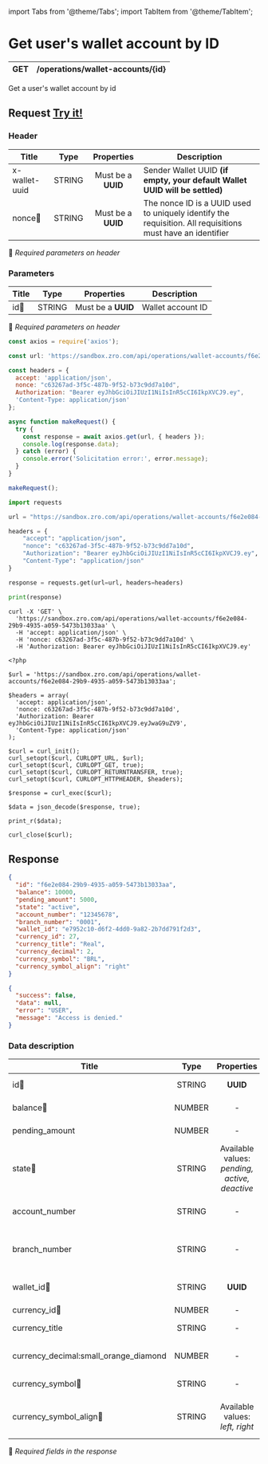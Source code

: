 import Tabs from '@theme/Tabs';
import TabItem from '@theme/TabItem';

# Get user's wallet account by ID

| GET       | /operations/wallet-accounts/{id}   |
| --------- | -----------------------------------|


Get a user's wallet account by id

## Request <a href="https://sandbox.zro.com/api/api/" class="try-btn">Try it!</a>

### Header

| Title                      | Type       | Properties                   | Description                                                                                                    |
| ---------------------------| :---------:|:---------------------------: |----------------------------------------------------------------------------------------------------------------|
| x-wallet-uuid              | STRING     | Must be a **UUID**           | Sender Wallet UUID **(if empty, your default Wallet UUID will be settled)**                                    |
| nonce:small_orange_diamond:| STRING     | Must be a **UUID**           | The nonce ID is a UUID   used to uniquely identify the requisition. All requisitions must have an identifier|
:small_orange_diamond: *Required parameters on header*

### Parameters

| Title                    | Type       | Properties             |Description        |
| -------------------------| :---------:|:----------------------:| ------------------|
| id:small_orange_diamond: | STRING     | Must be a **UUID**     | Wallet account ID |
:small_orange_diamond: *Required parameters on header*



<Tabs>
<TabItem value="js" label="NodeJS">

```js title=Axios
const axios = require('axios');

const url: 'https://sandbox.zro.com/api/operations/wallet-accounts/f6e2e084-29b9-4935-a059-5473b13033aa';

const headers = {
  accept: 'application/json',
  nonce: "c63267ad-3f5c-487b-9f52-b73c9dd7a10d",
  Authorization: "Bearer eyJhbGciOiJIUzI1NiIsInR5cCI6IkpXVCJ9.ey",
  'Content-Type: application/json'
};

async function makeRequest() {
  try {
    const response = await axios.get(url, { headers });
    console.log(response.data);
  } catch (error) {
    console.error('Solicitation error:', error.message);
  }
}

makeRequest();
```
</TabItem>
<TabItem value="py" label="Python">

```python title=Requests
import requests

url = "https://sandbox.zro.com/api/operations/wallet-accounts/f6e2e084-29b9-4935-a059-5473b13033aa"

headers = {
    "accept": "application/json",
    "nonce": "c63267ad-3f5c-487b-9f52-b73c9dd7a10d",
    "Authorization": "Bearer eyJhbGciOiJIUzI1NiIsInR5cCI6IkpXVCJ9.ey",
    "Content-Type": "application/json"
}

response = requests.get(url=url, headers=headers)

print(response)
```
</TabItem>
<TabItem value="shell" label="Shell">

```shell title=CURL
curl -X 'GET' \
  'https://sandbox.zro.com/api/operations/wallet-accounts/f6e2e084-29b9-4935-a059-5473b13033aa' \
  -H 'accept: application/json' \
  -H 'nonce: c63267ad-3f5c-487b-9f52-b73c9dd7a10d' \
  -H 'Authorization: Bearer eyJhbGciOiJIUzI1NiIsInR5cCI6IkpXVCJ9.ey'
```
</TabItem>
<TabItem value="php" label="PHP">

```shell title=CURL
<?php

$url = 'https://sandbox.zro.com/api/operations/wallet-accounts/f6e2e084-29b9-4935-a059-5473b13033aa';

$headers = array(
  'accept: application/json',
  'nonce: c63267ad-3f5c-487b-9f52-b73c9dd7a10d',
  'Authorization: Bearer eyJhbGciOiJIUzI1NiIsInR5cCI6IkpXVCJ9.eyJwaG9uZV9',
  'Content-Type: application/json'
);

$curl = curl_init();
curl_setopt($curl, CURLOPT_URL, $url);
curl_setopt($curl, CURLOPT_GET, true);
curl_setopt($curl, CURLOPT_RETURNTRANSFER, true);
curl_setopt($curl, CURLOPT_HTTPHEADER, $headers);

$response = curl_exec($curl);

$data = json_decode($response, true);

print_r($data);

curl_close($curl);
```
</TabItem>
</Tabs>

## Response


<Tabs>
<TabItem value="200" label="200">

```json  title=/operations/wallet-accounts/{id}
{
  "id": "f6e2e084-29b9-4935-a059-5473b13033aa",
  "balance": 10000,
  "pending_amount": 5000,
  "state": "active",
  "account_number": "12345678",
  "branch_number": "0001",
  "wallet_id": "e7952c10-d6f2-4dd0-9a82-2b7dd791f2d3",
  "currency_id": 27,
  "currency_title": "Real",
  "currency_decimal": 2,
  "currency_symbol": "BRL",
  "currency_symbol_align": "right"
}
```
</TabItem>
<TabItem value="401" label="401">

```json  title=/operations/wallet-accounts/{id}
{
  "success": false,
  "data": null,
  "error": "USER",
  "message": "Access is denied."
}
```
</TabItem>
</Tabs>

### Data description

| Title                                        | Type       |Properties                                        | Description                          |
| -------------------------------------------  |:----------:|:------------------------------------------------:|--------------------------------------|
| id:small_orange_diamond:                     | STRING     |**UUID**                                          | Wallet Account ID                    |
| balance:small_orange_diamond:                | NUMBER     |-                                                 | User's balance                       |
| pending_amount                               | NUMBER     |-                                                 | Pending amount                       |
| state:small_orange_diamond:                  | STRING     |Available values: *pending, active, deactive*     | Wallet account state                 |
| account_number                               | STRING     |-                                                 | Wallet account number                |
| branch_number                                | STRING     |-                                                 | Wallet account branch number         |
| wallet_id:small_orange_diamond:              | STRING     |**UUID**                                          | Wallet account wallet ID             |
| currency_id:small_orange_diamond:            | NUMBER     |-                                                 | Currency ID                          |
| currency_title                               | STRING     |-                                                 | Currency title                       |
| currency_decimal:small_orange_diamond        | NUMBER     |-                                                 | Currency decimal value               |
| currency_symbol:small_orange_diamond:        | STRING     |-                                                 | Currency symbol                      |
| currency_symbol_align:small_orange_diamond:  | STRING     |Available values: *left, right*                   | Currency symbol align position       |
:small_orange_diamond: *Required fields in the response*